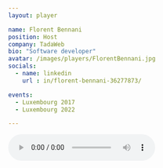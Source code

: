 ```yaml
---
layout: player

name: Florent Bennani
position: Host
company: TadaWeb
bio: "Software developer"
avatar: /images/players/FlorentBennani.jpg
socials:
  - name: linkedin
    url : in/florent-bennani-36277873/

events:
  - Luxembourg 2017
  - Luxembourg 2022

---
```


<audio controls>
  <source src="/files/soundbites/2017-03/170324-FlorentBenneni.m4a" type="audio/mpeg">
  Your browser does not support the audio tag.
</audio>
